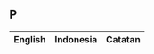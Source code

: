 ## P

| English					| Indonesia					| Catatan				|
|---------------------------|---------------------------|-----------------------|